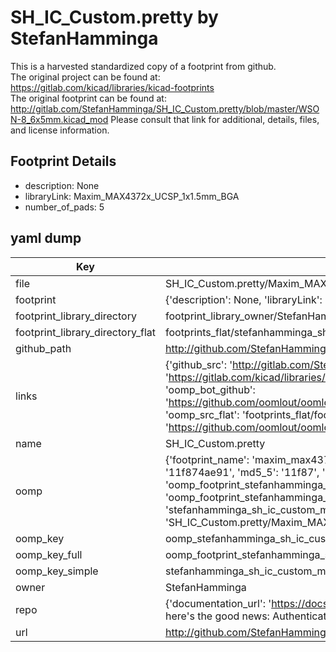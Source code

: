 # SH_IC_Custom.pretty by StefanHamminga  
This is a harvested standardized copy of a footprint from github.  
The original project can be found at:  
https://gitlab.com/kicad/libraries/kicad-footprints  
The original footprint can be found at:
http://gitlab.com/StefanHamminga/SH_IC_Custom.pretty/blob/master/WSON-8_6x5mm.kicad_mod
Please consult that link for additional, details, files, and license information.  
## Footprint Details
* description: None  
* libraryLink: Maxim_MAX4372x_UCSP_1x1.5mm_BGA  
* number_of_pads: 5  
## yaml dump  
| Key | Value |  
| --- | --- |  
| file | SH_IC_Custom.pretty/Maxim_MAX4372x_UCSP_1x1.5mm_BGA.kicad_mod |  
| footprint | {'description': None, 'libraryLink': 'Maxim_MAX4372x_UCSP_1x1.5mm_BGA', 'number_of_pads': 5} |  
| footprint_library_directory | footprint_library_owner/StefanHamminga_SH_IC_Custom.pretty |  
| footprint_library_directory_flat | footprints_flat/stefanhamminga_sh_ic_custom_maxim_max4372x_ucsp_1x1_5mm_bga/working |  
| github_path | http://github.com/StefanHamminga/SH_IC_Custom.pretty/blob/master/Maxim_MAX4372x_UCSP_1x1.5mm_BGA.kicad_mod |  
| links | {'github_src': 'http://gitlab.com/StefanHamminga/SH_IC_Custom.pretty/blob/master/WSON-8_6x5mm.kicad_mod', 'github_src_repo': 'https://gitlab.com/kicad/libraries/kicad-footprints', 'oomp_bot': 'footprints/stefanhamminga_sh_ic_custom_maxim_max4372x_ucsp_1x1_5mm_bga/working', 'oomp_bot_github': 'https://github.com/oomlout/oomlout_oomp_footprint_bot/tree/main/footprints/stefanhamminga_sh_ic_custom_maxim_max4372x_ucsp_1x1_5mm_bga/working', 'oomp_src_flat': 'footprints_flat/footprints_flat/stefanhamminga_sh_ic_custom_maxim_max4372x_ucsp_1x1_5mm_bga/working', 'oomp_src_flat_github': 'https://github.com/oomlout/oomlout_oomp_footprint_src/tree/main/footprints_flat/stefanhamminga_sh_ic_custom_maxim_max4372x_ucsp_1x1_5mm_bga/working'} |  
| name | SH_IC_Custom.pretty |  
| oomp | {'footprint_name': 'maxim_max4372x_ucsp_1x1_5mm_bga', 'library_name': 'sh_ic_custom', 'md5': '11f874ae9161cc97dd14051d36240e0e', 'md5_10': '11f874ae91', 'md5_5': '11f87', 'md5_6': '11f874', 'oomp_key': 'oomp_stefanhamminga_sh_ic_custom_maxim_max4372x_ucsp_1x1_5mm_bga', 'oomp_key_extra': 'oomp_footprint_stefanhamminga_sh_ic_custom_maxim_max4372x_ucsp_1x1_5mm_bga', 'oomp_key_full': 'oomp_footprint_stefanhamminga_sh_ic_custom_maxim_max4372x_ucsp_1x1_5mm_bga_11f874', 'oomp_key_simple': 'stefanhamminga_sh_ic_custom_maxim_max4372x_ucsp_1x1_5mm_bga', 'original_filename': 'SH_IC_Custom.pretty/Maxim_MAX4372x_UCSP_1x1.5mm_BGA.kicad_mod', 'owner_name': 'stefanhamminga'} |  
| oomp_key | oomp_stefanhamminga_sh_ic_custom_maxim_max4372x_ucsp_1x1_5mm_bga |  
| oomp_key_full | oomp_footprint_stefanhamminga_sh_ic_custom_maxim_max4372x_ucsp_1x1_5mm_bga |  
| oomp_key_simple | stefanhamminga_sh_ic_custom_maxim_max4372x_ucsp_1x1_5mm_bga |  
| owner | StefanHamminga |  
| repo | {'documentation_url': 'https://docs.github.com/rest/overview/resources-in-the-rest-api#rate-limiting', 'message': "API rate limit exceeded for 84.66.173.59. (But here's the good news: Authenticated requests get a higher rate limit. Check out the documentation for more details.)"} |  
| url | http://github.com/StefanHamminga/SH_IC_Custom.pretty |  

